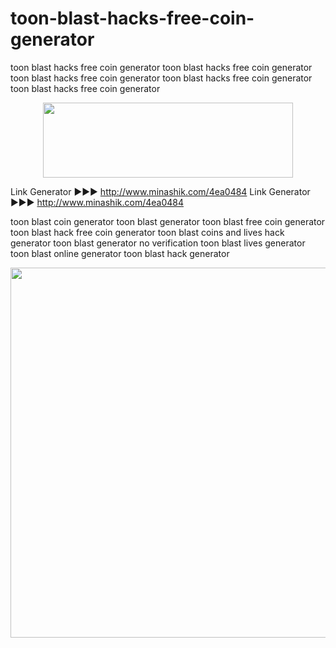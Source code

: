 # toon-blast-hacks-free-coin-generator
toon blast hacks free coin generator toon blast hacks free coin generator toon blast hacks free coin generator toon blast hacks free coin generator toon blast hacks free coin generator
<center><a href="http://www.minashik.com/4ea0484" target="_blank"><img style="vertical-align: middle;" src="https://i.imgur.com/lBYsCjq.png" alt="" width="400" height="120"></a></center>
<p>

Link Generator ►►► http://www.minashik.com/4ea0484
Link Generator ►►► http://www.minashik.com/4ea0484


toon blast coin generator
toon blast generator
toon blast free coin generator
toon blast hack free coin generator 
toon blast coins and lives hack generator
toon blast generator no verification
toon blast lives generator
toon blast online generator
toon blast hack generator

<center><a href="#" target="_blank"><img style="vertical-align: middle;" src="https://i.imgur.com/viWZEEK.png" alt="" width="795" height="592"></a></center>

